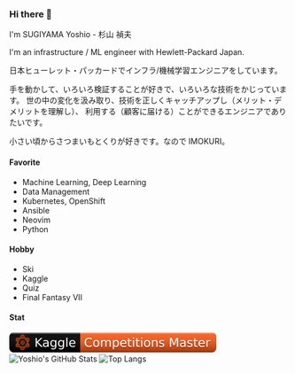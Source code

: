 ### Hi there 👋

I'm SUGIYAMA Yoshio - 杉山 禎夫

I'm an infrastructure / ML engineer with Hewlett-Packard Japan.

日本ヒューレット・パッカードでインフラ/機械学習エンジニアをしています。

手を動かして、いろいろ検証することが好きで、いろいろな技術をかじっています。
世の中の変化を汲み取り、技術を正しくキャッチアップし（メリット・デメリットを理解し）、 利用する（顧客に届ける）ことができるエンジニアでありたいです。

小さい頃からさつまいもとくりが好きです。なので IMOKURI。

#### Favorite

- Machine Learning, Deep Learning
- Data Management
- Kubernetes, OpenShift
- Ansible
- Neovim
- Python

#### Hobby

- Ski
- Kaggle
- Quiz
- Final Fantasy VII

#### Stat

![Kaggle Badge](./kaggle-badges/CompetitionsRank/plastic-black.svg)
![Yoshio's GitHub Stats](https://github-readme-stats.vercel.app/api?username=IMOKURI&show_icons=true)
![Top Langs](https://github-readme-stats.vercel.app/api/top-langs/?username=IMOKURI&layout=compact)
